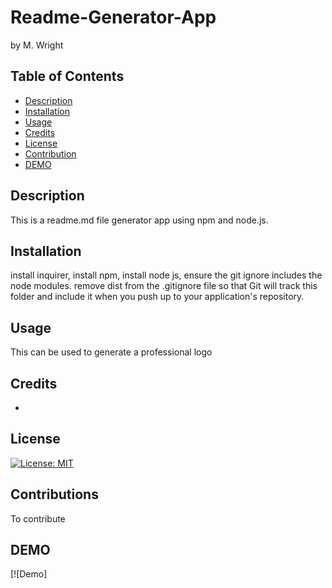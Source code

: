 # Readme-Generator-App
by M. Wright 

 ## Table of Contents 
- [Description](#Description)
- [Installation](#Installation)
- [Usage](#Usage)
- [Credits](#Credits)
- [License](#License)
- [Contribution](#Contributions)
- [DEMO](#DEMO)
 
 

## Description 
This is a readme.md file generator app using npm and node.js. 

## Installation
install inquirer, install npm, install node js, ensure the git ignore includes the node modules. 
remove dist from the .gitignore file so that Git will track this folder and include it when you push up to your application's repository.
 
## Usage
This can be used to generate a professional logo

## Credits
 -

## License
[![License: MIT](https://img.shields.io/badge/License-MIT-yellow.svg)](https://opensource.org/licenses/MIT)

## Contributions
To contribute

## DEMO
[![Demo] 


 
